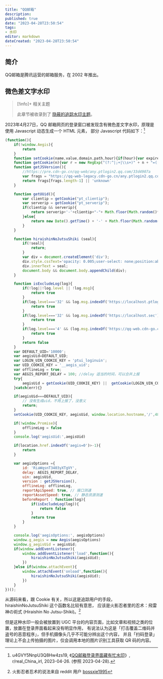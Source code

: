 ```yaml
---
title: "QQ邮箱"
description:
published: true
date: "2023-04-28T23:50:54"
tags:
- 水印
editor: markdown
dateCreated: "2023-04-28T23:50:54"
---
```


## 简介

QQ邮箱是腾讯运营的邮箱服务，在 2002 年推出。

## 微色差文字水印

> [!info]+ 相关主题
>
> 此章节被收录到了 [隐蔽的追踪水印主题](/theme/隐蔽的追踪水印主题.md)。

2023年4月27日，QQ 邮箱网页的登录窗口被发现含有微色差文字水印，原理是使用 Javascript 动态生成一个 HTML 元素，
部分 Javascript 代码如下：[^zy1dn]

[^zy1dn]: u4GVY5NnpU3Q8Hw4zs19, 《[QQ邮箱登录界面藏有忙水印](https://web.archive.org/web/20230428155537/https://old.reddit.com/r/real_China_irl/comments/12zy1dn/qq邮箱登录界面藏有忙水印/)》, r/real_China_irl, 2023-04-26. (参照 2023-04-28).

```javascript
(function(){
    if(!window.Aegis){
        return
    }
    function setCookie(name,value,domain,path,hour){if(hour){var expire = new Date();expire.setTime(expire.getTime() + 3600000 * hour);}document.cookie = name + "=" + value + "; " + (hour?("expires=" + expire.toGMTString() + "; "):"") + (path?("path=" + path + "; "):"path=/; ") + (domain?("domain=" + domain + ";"):("domain=qq.com;"));return true;};
    function getCookie(n){var r = new RegExp("(?:^|;+|\\s+)" + n + "=([^;]*)"),m = document.cookie.match(r);return (!m?"":m[1]);}
    function getJSVersion(){
        //https://pre.cdn-go.cn/qq-web/any.ptlogin2.qq.com/33d4907a
        var frags = "https://qq-web-legacy.cdn-go.cn/any.ptlogin2.qq.com/e0d90e77".split('/');
        return frags[frags.length-1] || 'unknown'
    }

    function getUUid(){
        var clientip = getCookie("pt_clientip");
        var serverip = getCookie("pt_serverip");
        if(clientip && serverip){
            return serverip+'-'+clientip+"-"+ Math.floor(Math.random()*10000)
        }else{
            return new Date().getTime() + '-' + Math.floor(Math.random()*10000)
        }
    }

    function hiraishinNoJutsuShiki (seal){
        if(!seal){
            return;
        }
        var div = document.createElement('div');
        div.style.cssText='opacity: 0.005;user-select: none;position:absolute;left:0;top:0';
        div.innerText = seal;
        document.body && document.body.appendChild(div);
    }

    function isExcludeLog(log){
        if(!log||!log.level || !log.msg){
            return true
        }
        if(log.level==='32' && log.msg.indexOf('https://localhost.ptlogin2')>-1){ // 快速登录
            return true
        }
        if(log.level==='32' && log.msg.indexOf('https://localhost.sec')>-1){ //Q盾
            return true
        }
        if(log.level==='4' && (log.msg.indexOf('https://qq-web.cdn-go.cn/')===-1 && log.msg.indexOf('https://pre.cdn-go.cn/')===-1)){ //只上报自己的jserror
            return true
        }
        return false
    }
    var DEFAULT_UID='10000';
    var aegisUid=DEFAULT_UID;
    var LOGIN_UIN_COOKIE_KEY = 'ptui_loginuin';
    var UID_COOKIE_KEY = '__aegis_uid';
    var offlineLog = true;
    var AEGIS_REPORT_DELAY = 100; //delay 适当的时间，可以合并上报
    try{
        aegisUid = getCookie(UID_COOKIE_KEY) ||  getCookie(LOGIN_UIN_COOKIE_KEY) || getUUid();
    }catch(err){}

    if(aegisUid===DEFAULT_UID){
        // 没有生成uid，不用上报了，没意义
        return;
    }
    setCookie(UID_COOKIE_KEY, aegisUid, window.location.hostname,'/',48)

    if(!window.Promise){
        offlineLog = false
    }
    console.log('aegisUid:',aegisUid)

    if(location.href.indexOf('aegis=0')>-1){
        return
    }

    var aegisOptions ={
        id: 'RiaWqsnT3403yXTgVY',
        delay: AEGIS_REPORT_DELAY,
        uin: aegisUid,
        version : getJSVersion(),
        offlineLog: offlineLog,
        reportApiSpeed: true, // 接口测速
        reportAssetSpeed: true, // 静态资源测速
        beforeReport : function(log){
            if(isExcludeLog(log)){
                return false
            }
            return true
        }
    }

    console.log('aegisOptions:', aegisOptions)
    window.g_aegis = new Aegis(aegisOptions)
    window.g_aegisUid = aegisUid;
    if(window.addEventListener){
        window.addEventListener('load',function(){
            hiraishinNoJutsuShiki(aegisUid);
        })
    }else if(window.attachEvent){
        window.attachEvent('onload',function(){
            hiraishinNoJutsuShiki(aegisUid);
        })
    }
})();
```

从源码来看，跟 Cookie 有关，所以这是追踪用户的手段，hiraishinNoJutsuShiki 这个函数名比较有意思，
应该是火影忍者里的忍术：飛雷神の術式 (Hiraishin No Jutsu-Shiki)。[^bossxie1995]

[^bossxie1995]: 火影忍者忍术的说法来自 reddit 用户 [bossxie1995](https://archive.ph/tAOFT "https://www.reddit.com/r/real_China_irl/comments/12zy1dn/comment/jhux8a5/?context=3")

但是这种水印一般会被放置到 UGC 平台的内容页面，比如文章和视频之类的位置，放置在登录界面看起来没有明显作用，
有说法认为这是「打击覆盖二维码并盗号的恶意程序」，但手机摄像头几乎不可能分辨出这个内容，
并且「扫码登录」理论上不会上传拍摄的图片，仅会调用本地的图片识别工具获取 QR 码的内容。
